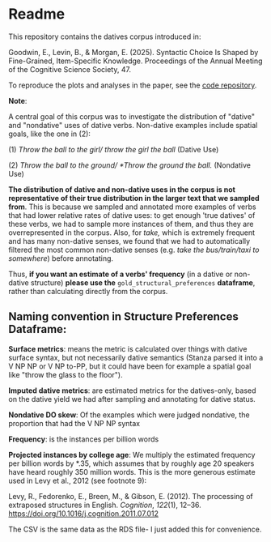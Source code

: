 # Readme

This repository contains the datives corpus introduced in:

Goodwin, E., Levin, B., & Morgan, E. (2025). Syntactic Choice Is Shaped by Fine-Grained, Item-Specific Knowledge. Proceedings of the Annual Meeting of the Cognitive Science Society, 47.

To reproduce the plots and analyses in the paper, see the [code repository](https://github.com/emilygoodwin/dativeCorpusAnalyses).

**Note**:

A central goal of this corpus was to investigate the distribution of "dative" and "nondative" uses of dative verbs. Non-dative examples include spatial goals, like the one in (2):

(1) *Throw the ball to the girl/ throw the girl the ball* (Dative Use)

(2) *Throw the ball to the ground/ \*Throw the ground the ball.* (Nondative Use)

**The distribution of dative and non-dative uses in the corpus is not representative of their true distribution in the larger text that we sampled from**. This is because we sampled and annotated more examples of verbs that had lower relative rates of dative uses: to get enough 'true datives' of these verbs, we had to sample more instances of them, and thus they are overrepresented in the corpus. Also, for *take,* which is extremely frequent and has many non-dative senses, we found that we had to automatically filtered the most common non-dative senses (e.g. *take the bus/train/taxi to somewhere*) before annotating.

Thus, **if you want an estimate of a verbs' frequency** (in a dative or non-dative structure) **please use the** `gold_structural_preferences` **dataframe**, rather than calculating directly from the corpus.

## Naming convention in Structure Preferences Dataframe:

**Surface metrics**: means the metric is calculated over things with dative surface syntax, but not necessarily dative semantics (Stanza parsed it into a V NP NP or V NP to-PP, but it could have been for example a spatial goal like "throw the glass to the floor").

**Imputed dative metrics**: are estimated metrics for the datives-only, based on the dative yield we had after sampling and annotating for dative status.

**Nondative DO skew**: Of the examples which were judged nondative, the proportion that had the V NP NP syntax

**Frequency**: is the instances per billion words

**Projected instances by college age**: We multiply the estimated frequency per billion words by \*.35, which assumes that by roughly age 20 speakers have heard roughly 350 million words. This is the more generous estimate used in Levy et al., 2012 (see footnote 9):

Levy, R., Fedorenko, E., Breen, M., & Gibson, E. (2012). The processing of extraposed structures in English. *Cognition*, *122*(1), 12–36. <https://doi.org/10.1016/j.cognition.2011.07.012>

The CSV is the same data as the RDS file- I just added this for convenience.

